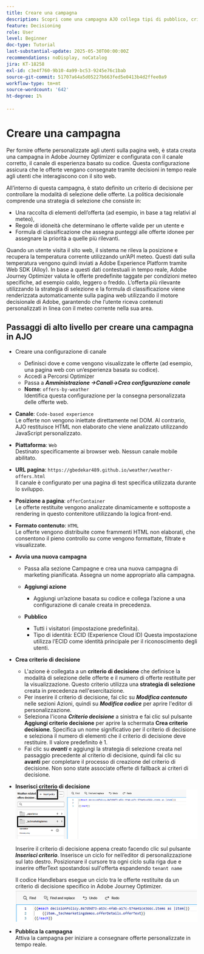 ```yaml
---
title: Creare una campagna
description: Scopri come una campagna AJO collega tipi di pubblico, criteri decisionali e canali per distribuire offerte personalizzate al momento giusto tra i punti di contatto dei clienti.
feature: Decisioning
role: User
level: Beginner
doc-type: Tutorial
last-substantial-update: 2025-05-30T00:00:00Z
recommendations: noDisplay, noCatalog
jira: KT-18258
exl-id: c3e4f760-9b10-4a99-bc53-9245e76c1bab
source-git-commit: 51707a64a5d05227b663fed5e0413b4d2ffee0a9
workflow-type: tm+mt
source-wordcount: '642'
ht-degree: 1%

---
```


# Creare una campagna

Per fornire offerte personalizzate agli utenti sulla pagina web, è stata creata una campagna in Adobe Journey Optimizer e configurata con il canale corretto, il canale di esperienza basato su codice. Questa configurazione assicura che le offerte vengano consegnate tramite decisioni in tempo reale agli utenti che interagiscono con il sito web.

All’interno di questa campagna, è stato definito un criterio di decisione per controllare la modalità di selezione delle offerte. La politica decisionale comprende una strategia di selezione che consiste in:

- Una raccolta di elementi dell’offerta (ad esempio, in base a tag relativi al meteo),
- Regole di idoneità che determinano le offerte valide per un utente e
- Formula di classificazione che assegna punteggi alle offerte idonee per assegnare la priorità a quelle più rilevanti.

Quando un utente visita il sito web, il sistema ne rileva la posizione e recupera la temperatura corrente utilizzando un’API meteo. Questi dati sulla temperatura vengono quindi inviati a Adobe Experience Platform tramite Web SDK (Alloy). In base a questi dati contestuali in tempo reale, Adobe Journey Optimizer valuta le offerte predefinite taggate per condizioni meteo specifiche, ad esempio caldo, leggero o freddo. L’offerta più rilevante utilizzando la strategia di selezione e la formula di classificazione viene renderizzata automaticamente sulla pagina web utilizzando il motore decisionale di Adobe, garantendo che l’utente riceva contenuti personalizzati in linea con il meteo corrente nella sua area.


## Passaggi di alto livello per creare una campagna in AJO

- Creare una configurazione di canale
   - Definisci dove e come vengono visualizzate le offerte (ad esempio, una pagina web con un’esperienza basata su codice).
   - Accedi a Percorsi Optimizer
   - Passa a _&#x200B;**Amministrazione ->Canali->Crea configurazione canale**&#x200B;_
   - **Nome**: `offers-by-weather`\
     Identifica questa configurazione per la consegna personalizzata delle offerte web.
- **Canale**:
  `Code-based experience`\
  Le offerte non vengono iniettate direttamente nel DOM. Al contrario, AJO restituisce HTML non elaborato che viene analizzato utilizzando JavaScript personalizzato.
- **Piattaforma**: `Web`\
  Destinato specificamente ai browser web. Nessun canale mobile abilitato.

- **URL pagina**: `https://gbedekar489.github.io/weather/weather-offers.html`\
  Il canale è configurato per una pagina di test specifica utilizzata durante lo sviluppo.
- **Posizione a pagina**: `offerContainer`\
  Le offerte restituite vengono analizzate dinamicamente e sottoposte a rendering in questo contenitore utilizzando la logica front-end.

- **Formato contenuto**: `HTML`\
  Le offerte vengono distribuite come frammenti HTML non elaborati, che consentono il pieno controllo su come vengono formattate, filtrate e visualizzate.


- **Avvia una nuova campagna**
   - Passa alla sezione Campagne e crea una nuova campagna di marketing pianificata. Assegna un nome appropriato alla campagna.
   - **Aggiungi azione**
      - Aggiungi un’azione basata su codice e collega l’azione a una configurazione di canale creata in precedenza.



   - **Pubblico**
      - Tutti i visitatori (impostazione predefinita).
      - Tipo di identità: ECID (Experience Cloud ID)
Questa impostazione utilizza l’ECID come identità principale per il riconoscimento degli utenti.


- **Crea criterio di decisione**
   - L&#39;azione è collegata a un **criterio di decisione** che definisce la modalità di selezione delle offerte e il numero di offerte restituite per la visualizzazione. Questo criterio utilizza una **strategia di selezione** creata in precedenza nell&#39;esercitazione.
   - Per inserire il criterio di decisione, fai clic su **_Modifica contenuto_** nelle sezioni Azioni, quindi su **_Modifica codice_** per aprire l&#39;editor di personalizzazione.
   - Seleziona l&#39;icona _&#x200B;**Criterio decisione**&#x200B;_ a sinistra e fai clic sul pulsante **Aggiungi criterio decisione** per aprire la schermata **Crea criterio decisione**. Specifica un nome significativo per il criterio di decisione e seleziona il numero di elementi che il criterio di decisione deve restituire. Il valore predefinito è 1.
   - Fai clic su **_avanti_** e aggiungi la strategia di selezione creata nel passaggio precedente al criterio di decisione, quindi fai clic su **avanti** per completare il processo di creazione del criterio di decisione. Non sono state associate offerte di fallback ai criteri di decisione.



- **Inserisci criterio di decisione**
  ![editor di personalizzazione](assets/personalization-editor.png)

  Inserire il criterio di decisione appena creato facendo clic sul pulsante _&#x200B;**Inserisci criterio**&#x200B;_. Inserisce un ciclo for nell’editor di personalizzazione sul lato destro.
Posizionare il cursore tra ogni ciclo sulla riga due e inserire offerText spostandosi sull&#39;offerta espandendo `tenant name`

  Il codice Handlebars esegue un ciclo tra le offerte restituite da un criterio di decisione specifico in Adobe Journey Optimizer.
  ![handle-bar](assets/handlebar-code.png)

- **Pubblica la campagna**\
  Attiva la campagna per iniziare a consegnare offerte personalizzate in tempo reale.
